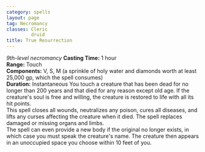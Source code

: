 ```yaml
---
category: spells
layout: page
tag: Necromancy
classes: Cleric
         druid
title: True Resurrection 
---
```

_9th-level necromancy_ 
**Casting Time:** 1 hour    
**Range:** Touch    
**Components:** V, S, M (a sprinkle of holy water and diamonds worth at least 25,000 gp, which the spell consumes)    
**Duration:** Instantaneous 
You touch a creature that has been dead for no longer than 200 years and that died for any reason except old age. If the creature's soul is free and willing, the creature is restored to life with all its hit points.    
This spell closes all wounds, neutralizes any poison, cures all diseases, and lifts any curses affecting the creature when it died. The spell replaces damaged or missing organs and limbs.    
The spell can even provide a new body if the original no longer exists, in which case you must speak the creature's name. The creature then appears in an unoccupied space you choose within 10 feet of you. 